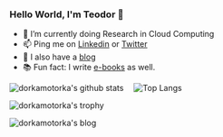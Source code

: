 ### Hello World, I'm Teodor 👋

- 🔭 I’m currently doing Research in Cloud Computing
- 📫 Ping me on [Linkedin](https://www.linkedin.com/in/teodor-janez-podobnik/) or [Twitter](https://twitter.com/TeodorJanez) 
- 📰 I also have a [blog]([https://medium.com/@tp4348](https://medium.com/@cloudchirp))
- 📚 Fun fact: I write [e-books](https://dorkamotorka.gumroad.com/l/beyord-your-horizon-tjp) as well.

![dorkamotorka's github stats](https://github-readme-stats.vercel.app/api?username=dorkamotorka&show_icons=true&line_height=21&show_icons=true&theme=nord)
<span style="display:inline-block; width: 10px;"></span>
![Top Langs](https://github-readme-stats.vercel.app/api/top-langs/?username=dorkamotorka&show_icons=true&layout=compact&theme=nord&count_private=truecount_private=true)

![dorkamotorka's trophy](https://github-profile-trophy.vercel.app/?username=dorkamotorka&theme=nord&column=7&margin-w=10&margin-h=15)

![dorkamotorka's blog](https://github-read-medium.vercel.app/latest?username=cloudchirp&limit=6&theme=nord)
